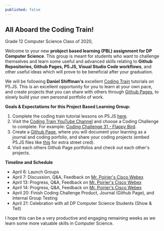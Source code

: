 ```yaml
---
published: false
---
```

## All Aboard the Coding Train!

Grade 12 Computer Science Class of 2020,

Welcome to your new **probject based learning (PBL) assignment for DP Computer Science**. This group is meant for students who want to challenge themselves and learn some useful and advanced skills relating to **Github Repositories, Github Pages, P5.JS, Visual Studio Code workflows**, and other useful ideas which will prove to be beneficial after your graduation.

We will be following **Daniel Shiffman's** excellent [Coding Train](https://thecodingtrain.com) tutorials on P5.JS. This is an excellent opportunity for you to learn at your own pace, and create projects that you can share with others through [Github Pages](https://pages.github.com/), to slowly build your own personal portfolio of work.

**Goals & Expectations for this Project Based Learning Group:**
1. Complete the coding train tutorial lessons on P5.JS [here](https://thecodingtrain.com/beginners/p5js/).
2. Visit the [Coding Train YouTube Channel](https://www.youtube.com/user/shiffman/featured) and choose a Coding Challenge to complete. For example: [Coding Challenge 31 - Flappy Bird](https://www.youtube.com/watch?v=cXgA1d_E-jY).
3. Create a [Github Page](https://pages.github.com/), where you will document your learning as a journal and coding porfolio, and share your coding projects (embed P5.JS files like [this](https://mvpoirier.github.io/compsci/) for extra street cred).
4. Visit each others Github Page portfolios and check out each other's projects.

**Timeline and Schedule**
- April 6: Launch Groups
- April 7: Discussion, Q&A, Feedback on [Mr. Poirier's Cisco Webex](https://abaoman.webex.com/meet/mpoirier)
- April 13: Progress, Q&A, Feedback on [Mr. Poirier's Cisco Webex](https://abaoman.webex.com/meet/mpoirier)
- April 14: Progress, Q&A, Feedback on [Mr. Poirier's Cisco Webex](https://abaoman.webex.com/meet/mpoirier)
- April 20: Finish Coding Challenge Product, Journal (Github Page), and Internal Group Testing
- April 21: Celebration with all DP Computer Science Students (Show & Tell)

I hope this can be a very productive and engaging remaining weeks as we learn some more valuable skills in Computer Science.